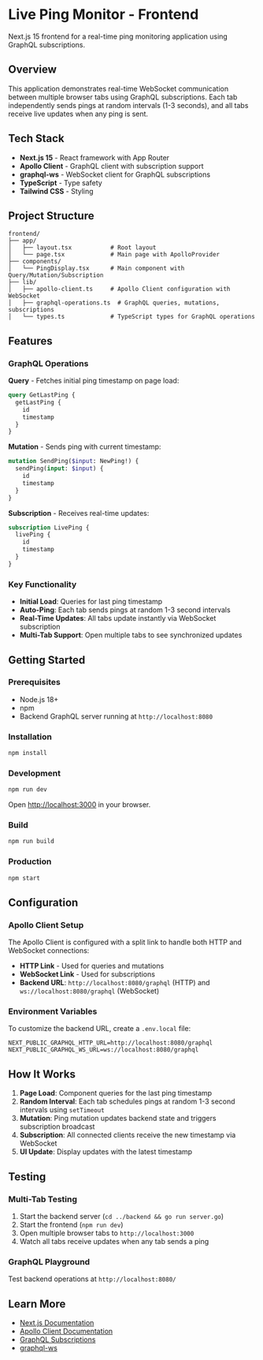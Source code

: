 # Live Ping Monitor - Frontend

Next.js 15 frontend for a real-time ping monitoring application using GraphQL subscriptions.

## Overview

This application demonstrates real-time WebSocket communication between multiple browser tabs using GraphQL subscriptions. Each tab independently sends pings at random intervals (1-3 seconds), and all tabs receive live updates when any ping is sent.

## Tech Stack

- **Next.js 15** - React framework with App Router
- **Apollo Client** - GraphQL client with subscription support
- **graphql-ws** - WebSocket client for GraphQL subscriptions
- **TypeScript** - Type safety
- **Tailwind CSS** - Styling

## Project Structure

```
frontend/
├── app/
│   ├── layout.tsx           # Root layout
│   └── page.tsx             # Main page with ApolloProvider
├── components/
│   └── PingDisplay.tsx      # Main component with Query/Mutation/Subscription
├── lib/
│   ├── apollo-client.ts     # Apollo Client configuration with WebSocket
│   ├── graphql-operations.ts  # GraphQL queries, mutations, subscriptions
│   └── types.ts             # TypeScript types for GraphQL operations
```

## Features

### GraphQL Operations

**Query** - Fetches initial ping timestamp on page load:
```graphql
query GetLastPing {
  getLastPing {
    id
    timestamp
  }
}
```

**Mutation** - Sends ping with current timestamp:
```graphql
mutation SendPing($input: NewPing!) {
  sendPing(input: $input) {
    id
    timestamp
  }
}
```

**Subscription** - Receives real-time updates:
```graphql
subscription LivePing {
  livePing {
    id
    timestamp
  }
}
```

### Key Functionality

- **Initial Load**: Queries for last ping timestamp
- **Auto-Ping**: Each tab sends pings at random 1-3 second intervals
- **Real-Time Updates**: All tabs update instantly via WebSocket subscription
- **Multi-Tab Support**: Open multiple tabs to see synchronized updates

## Getting Started

### Prerequisites

- Node.js 18+
- npm
- Backend GraphQL server running at `http://localhost:8080`

### Installation

```bash
npm install
```

### Development

```bash
npm run dev
```

Open [http://localhost:3000](http://localhost:3000) in your browser.

### Build

```bash
npm run build
```

### Production

```bash
npm start
```

## Configuration

### Apollo Client Setup

The Apollo Client is configured with a split link to handle both HTTP and WebSocket connections:

- **HTTP Link** - Used for queries and mutations
- **WebSocket Link** - Used for subscriptions
- **Backend URL**: `http://localhost:8080/graphql` (HTTP) and `ws://localhost:8080/graphql` (WebSocket)

### Environment Variables

To customize the backend URL, create a `.env.local` file:

```env
NEXT_PUBLIC_GRAPHQL_HTTP_URL=http://localhost:8080/graphql
NEXT_PUBLIC_GRAPHQL_WS_URL=ws://localhost:8080/graphql
```

## How It Works

1. **Page Load**: Component queries for the last ping timestamp
2. **Random Interval**: Each tab schedules pings at random 1-3 second intervals using `setTimeout`
3. **Mutation**: Ping mutation updates backend state and triggers subscription broadcast
4. **Subscription**: All connected clients receive the new timestamp via WebSocket
5. **UI Update**: Display updates with the latest timestamp

## Testing

### Multi-Tab Testing

1. Start the backend server (`cd ../backend && go run server.go`)
2. Start the frontend (`npm run dev`)
3. Open multiple browser tabs to `http://localhost:3000`
4. Watch all tabs receive updates when any tab sends a ping

### GraphQL Playground

Test backend operations at `http://localhost:8080/`

## Learn More

- [Next.js Documentation](https://nextjs.org/docs)
- [Apollo Client Documentation](https://www.apollographql.com/docs/react/)
- [GraphQL Subscriptions](https://www.apollographql.com/docs/react/data/subscriptions/)
- [graphql-ws](https://github.com/enisdenjo/graphql-ws)
